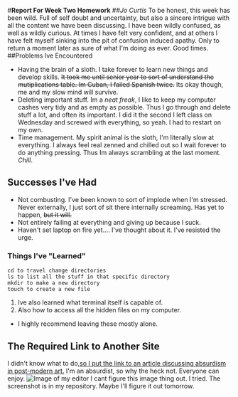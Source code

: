 #**Report For Week Two Homework**
##*Jo Curtis*
To be honest, this week has been wild. Full of self doubt and uncertainty, but also a sincere intrigue with all the content we have been discussing. I have been wildly confused, as well as wildly curious. At times I have felt very confident, and at others I have felt myself sinking into the pit of confusion induced apathy. Only to return a moment later as sure of what I'm doing as ever. Good times.
##Problems Ive Encountered
- Having the brain of a sloth. I take forever to learn new things and develop skills. ~~It took me until senior year to sort of understand the mutiplications table. Im Cuban, I failed Spanish twice.~~ Its okay though, me and my slow mind will survive.
- Deleting important stuff. Im a _neat freak_, I like to keep my computer cashes very tidy and as empty as possible. Thus I go through and delete stuff a lot, and often its important. I did it the second I left class on Wednesday and screwed with everything, so yeah. I had to restart on my own.
- Time management. My spirit animal is the sloth, I'm literally slow at everything. I always feel real zenned and chilled out so I wait forever to do anything pressing. Thus Im always scrambling at the last moment. _Chill_.

## Successes I've Had
- Not combusting. I've been known to sort of implode when I'm stressed. Never externally, I just sort of sit there internally screaming. Has yet to happen, ~~but it will.~~
- Not entirely failing at everything and giving up because I suck.
- Haven't set laptop on fire yet.... I've thought about it. I've resisted the urge.

### Things I've "Learned"
```
cd to travel change directories
ls to list all the stuff in that specific directory
mkdir to make a new directory
touch to create a new file
```
1. Ive also learned what terminal itself is capable of.
2. Also how to access all the hidden files on my computer.
- I highly recommend leaving these mostly alone.

## The Required Link to Another Site
I didn't know what to do,[so I put the link to an article discussing absurdism in post-modern art.](https://www.inquiriesjournal.com/articles/36/absurdism-in-post-modern-art-examining-the-interplay-between-waiting-for-godot-and-extremely-loud-and-incredibly-close) I'm an absurdist, so why the heck not. Everyone can enjoy.
![Image of my editor](ScreenShot)
I cant figure this image thing out. I tried. The screenshot is in my repository. Maybe I'll figure it out tomorrow. 

